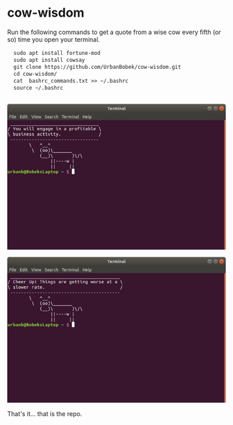 # cow-wisdom
Run the following commands to get a quote from a wise cow every fifth (or so) time you open your terminal.
```shell
  sudo apt install fortune-mod
  sudo apt install cowsay
  git clone https://github.com/UrbanBobek/cow-wisdom.git
  cd cow-wisdom/
  cat  bashrc_commands.txt >> ~/.bashrc
  source ~/.bashrc
  
 ```

![Things wise cow says](https://github.com/UrbanBobek/cow-wisdom/blob/main/.images/wise-cow.png?raw=true)


![Crazy right?](https://github.com/UrbanBobek/cow-wisdom/blob/main/.images/wise-cow-2.png?raw=true)

That's it... that is the repo.
